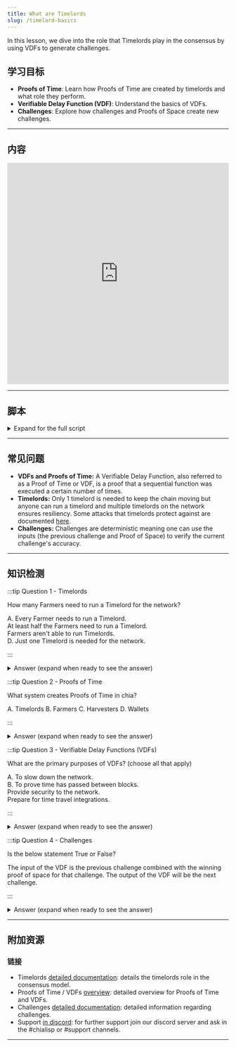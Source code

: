 ```yaml
---
title: What are Timelords
slug: /timelord-basics
---
```


In this lesson, we dive into the role that Timelords play in the consensus by using VDFs to generate challenges.

## 学习目标

- **Proofs of Time**: Learn how Proofs of Time are created by timelords and what role they perform.
- **Verifiable Delay Function (VDF)**: Understand the basics of VDFs.
- **Challenges**: Explore how challenges and Proofs of Space create new challenges.

---

## 内容

<div class="videoWrapper">
<iframe width="100%" height="504" src="https://www.youtube.com/embed/tJPdBmpgvsc" frameborder="0" allowfullscreen="allowfullscreen"></iframe>
</div>

---

## 脚本

<details>

<summary> Expand for the full script </summary>

00:00\
To keep the blockchain consistent, we need to have a way to make sure that the blocks being added contain transactions that occur after the previous block.

00:15
In many consensus methods, this is a basic assumption as the work required to determine who can author a block takes an amount of time. With Proof of Space, there is no work to be done at block-time, so we need another way of making sure that time has passed.

00:30
The Timelord is a program that broadcasts a proof of time to the network using a Verifiable Delay Function to prove that time has passed since the last challenge, and then to generate a new challenge to distribute to the Farmers. This challenge is what determines the winner of the current block.

00:45
The VDF is verifiable, meaning that although it takes a certain amount of time and effort to compute a result, that result can be easily verified without having to do the computation again.

01:00
It is also deterministic, so any computation made with the same inputs will result in the same output.

The input of the VDF is the previous challenge combined with the winning proof of space for that challenge. The output of the VDF will be the next challenge.

01:15
While at least one Timelord is required for the blockchain to function, anyone can run a Timelord and having multiple instances ensures that the network will remain resilient. The nature of the VDF also ensures that every instance of a Timelord will generate the same result given the same inputs.

01:30

</details>

---

## 常见问题

- **VDFs and Proofs of Time:** A Verifiable Delay Function, also referred to as a Proof of Time or VDF, is a proof that a sequential function was executed a certain number of times.
- **Timelords:** Only 1 timelord is needed to keep the chain moving but anyone can run a timelord and multiple timelords on the network ensures resiliency. Some attacks that timelords protect against are documented [here](https://docs.chia.net/chia-blockchain/consensus/attacks-and-countermeasures#faster-timelord).
- **Challenges:** Challenges are deterministic meaning one can use the inputs (the previous challenge and Proof of Space) to verify the current challenge's accuracy.

---

## 知识检测

:::tip Question 1 - Timelords

How many Farmers need to run a Timelord for the network?

A. Every Farmer needs to run a Timelord.\
At least half the Farmers need to run a Timelord.\
Farmers aren't able to run Timelords.\
D. Just one Timelord is needed for the network.

:::

<details>

<summary> Answer (expand when ready to see the answer)  </summary>

D. Just one Timelord is needed for the network.

</details>

:::tip Question 2 - Proofs of Time

What system creates Proofs of Time in chia?

A. Timelords
B. Farmers
C. Harvesters
D. Wallets

:::

<details>

<summary> Answer (expand when ready to see the answer)  </summary>

A. Timelords

</details>

:::tip Question 3 - Verifiable Delay Functions (VDFs)

What are the primary purposes of VDFs? (choose all that apply)

A. To slow down the network.\
B. To prove time has passed between blocks.\
Provide security to the network.\
Prepare for time travel integrations.

:::

<details>

<summary> Answer (expand when ready to see the answer) </summary>

B. To prove time has passed between blocks.\
Provide security to the network.

</details>

:::tip Question 4 - Challenges

Is the below statement True or False?

The input of the VDF is the previous challenge combined with the winning proof of space for that challenge. The output of the VDF will be the next challenge.

:::

<details>

<summary> Answer (expand when ready to see the answer) </summary>

True

</details>

---

## 附加资源

### 链接

- Timelords [detailed documentation](https://docs.chia.net/chia-blockchain/consensus/timelords/): details the timelords role in the consensus model.
- Proofs of Time / VDFs [overview](https://docs.chia.net/chia-blockchain/consensus/proof-of-time/): detailed overview for Proofs of Time and VDFs.
- Challenges [detailed documentation](https://docs.chia.net/chia-blockchain/consensus/chains/challenges/): detailed information regarding challenges.
- Support [in discord](https://discord.gg/chia): for further support join our discord server and ask in the #chialisp or #support channels.

---
